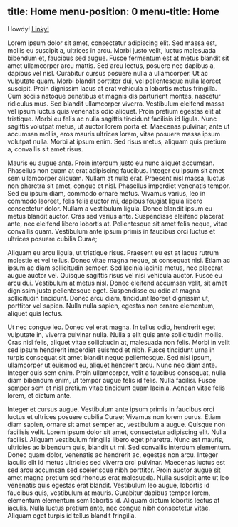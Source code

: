 title: Home
menu-position: 0
menu-title: Home
---
Howdy!  [Linky!](http://google.com)

Lorem ipsum dolor sit amet, consectetur adipiscing elit. Sed massa est, mollis eu suscipit a, ultrices in arcu. Morbi justo velit, luctus malesuada bibendum et, faucibus sed augue. Fusce fermentum est at metus blandit sit amet ullamcorper arcu mattis. Sed arcu lectus, posuere nec dapibus a, dapibus vel nisl. Curabitur cursus posuere nulla a ullamcorper. Ut ac vulputate quam. Morbi blandit porttitor dui, vel pellentesque nulla laoreet suscipit. Proin dignissim lacus at erat vehicula a lobortis metus fringilla. Cum sociis natoque penatibus et magnis dis parturient montes, nascetur ridiculus mus. Sed blandit ullamcorper viverra. Vestibulum eleifend massa vel ipsum luctus quis venenatis odio aliquet. Proin pretium egestas elit at tristique. Morbi eu felis ac nulla sagittis tincidunt facilisis id ligula. Nunc sagittis volutpat metus, ut auctor lorem porta et. Maecenas pulvinar, ante ut accumsan mollis, eros mauris ultrices lorem, vitae posuere massa ipsum volutpat nulla. Morbi at ipsum enim. Sed risus metus, aliquam quis pretium a, convallis sit amet risus.

Mauris eu augue ante. Proin interdum justo eu nunc aliquet accumsan. Phasellus non quam at erat adipiscing faucibus. Integer eu ipsum sit amet sem ullamcorper aliquam. Nullam at nulla erat. Praesent nisl massa, luctus non pharetra sit amet, congue et nisl. Phasellus imperdiet venenatis tempor. Sed eu ipsum diam, commodo ornare metus. Vivamus varius, leo in commodo laoreet, felis felis auctor mi, dapibus feugiat ligula libero consectetur dolor. Nullam a vestibulum ligula. Donec blandit ipsum eu metus blandit auctor. Cras sed varius ante. Suspendisse eleifend placerat ante, nec eleifend libero lobortis at. Pellentesque sit amet felis neque, vitae convallis quam. Vestibulum ante ipsum primis in faucibus orci luctus et ultrices posuere cubilia Curae;

Aliquam eu arcu ligula, ut tristique risus. Praesent eu est at lacus rutrum molestie et vel tellus. Donec vitae magna neque, at consequat nisi. Etiam ac ipsum ac diam sollicitudin semper. Sed lacinia lacinia metus, nec placerat augue auctor vel. Quisque sagittis risus vel nisi vehicula auctor. Fusce eu arcu dui. Vestibulum at metus nisl. Donec eleifend accumsan velit, sit amet dignissim justo pellentesque eget. Suspendisse eu odio at magna sollicitudin tincidunt. Donec arcu diam, tincidunt laoreet dignissim ut, porttitor vel sapien. Nulla nulla sapien, egestas non ornare elementum, aliquet quis lectus.

Ut nec congue leo. Donec vel erat magna. In tellus odio, hendrerit eget vulputate in, viverra pulvinar nulla. Nulla a elit quis ante sollicitudin mollis. Cras nisl felis, aliquet vitae sollicitudin at, malesuada non felis. Morbi in velit sed ipsum hendrerit imperdiet euismod et nibh. Fusce tincidunt urna in turpis consequat sit amet blandit neque pellentesque. Sed nisi ipsum, ullamcorper ut euismod eu, aliquet hendrerit arcu. Nunc nec diam ante. Integer quis sem enim. Proin ullamcorper, velit a faucibus consequat, nulla diam bibendum enim, ut tempor augue felis id felis. Nulla facilisi. Fusce semper sem et nisl pretium vitae tincidunt quam lacinia. Aenean vitae felis lorem, et dictum ante.

Integer et cursus augue. Vestibulum ante ipsum primis in faucibus orci luctus et ultrices posuere cubilia Curae; Vivamus non lorem purus. Etiam diam sapien, ornare sit amet semper ac, vestibulum a augue. Quisque non facilisis velit. Lorem ipsum dolor sit amet, consectetur adipiscing elit. Nulla facilisi. Aliquam vestibulum fringilla libero eget pharetra. Nunc est mauris, ultricies ac bibendum quis, blandit ut mi. Sed convallis interdum elementum. Donec quam dolor, venenatis ac hendrerit ac, egestas non arcu. Integer iaculis elit id metus ultricies sed viverra orci pulvinar. Maecenas luctus est sed arcu accumsan sed scelerisque nibh porttitor. Proin auctor augue sit amet magna pretium sed rhoncus erat malesuada. Nulla suscipit ante ut leo venenatis quis egestas erat blandit. Vestibulum leo augue, lobortis id faucibus quis, vestibulum at mauris. Curabitur dapibus tempor lorem, elementum elementum sem lobortis id. Aliquam dictum lobortis lectus at iaculis. Nulla luctus pretium ante, nec congue nibh consectetur vitae. Aliquam eget turpis id tellus blandit fringilla. 
